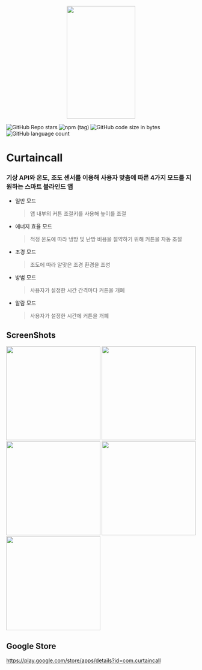 <p align="center"><img src="https://user-images.githubusercontent.com/55680343/103478693-cadcb200-4e0b-11eb-9f90-94098dedc117.png" width="60%" height="300"></p>

<div>
  <img alt="GitHub Repo stars" src="https://img.shields.io/github/stars/sehoHwang/Curtaincall?style=social">
  <img alt="npm (tag)" src="https://img.shields.io/npm/v/npm/next?logo=npm">
  <img alt="GitHub code size in bytes" src="https://img.shields.io/github/languages/code-size/sehoHwang/Curtaincall?color=%3194eb">
  <img alt="GitHub language count" src="https://img.shields.io/github/languages/count/sehoHwang/Curtaincall?color=%23499de6">
</div>


# Curtaincall
### 기상 API와 온도, 조도 센서를 이용해 사용자 맞춤에 따른 4가지 모드를 지원하는 스마트 블라인드 앱


* 일반 모드
  > 앱 내부의 커튼 조절키를 사용해 높이를 조절
  
* 에너지 효율 모드
  > 적정 온도에 따라 냉방 및 난방 비용을 절약하기 위해 커튼을 자동 조절
  
* 조경 모드
  > 조도에 따라 알맞은 조경 환경을 조성
  
* 방범 모드
  > 사용자가 설정한 시간 간격마다 커튼을 개폐
  
* 알람 모드
  > 사용자가 설정한 시간에 커튼을 개폐
  
  
  

ScreenShots
--------------

<div margin:30>
  <img src="https://user-images.githubusercontent.com/55680343/103479273-efd32400-4e0f-11eb-886f-712624b6d092.png" width="250">
  <img src="https://user-images.githubusercontent.com/55680343/103479274-f5c90500-4e0f-11eb-8372-afc8a21f0386.png" width="250">
  <img src="https://user-images.githubusercontent.com/55680343/103479276-fa8db900-4e0f-11eb-90da-9eca71fb64f8.png" width="250">
  <img src="https://user-images.githubusercontent.com/55680343/103479279-ff526d00-4e0f-11eb-8327-f60f498b2725.png" width="250">
  <img src="https://user-images.githubusercontent.com/55680343/103479280-037e8a80-4e10-11eb-8688-aa56e77f1014.png" width="250">
</div>





Google Store
----------------
https://play.google.com/store/apps/details?id=com.curtaincall
